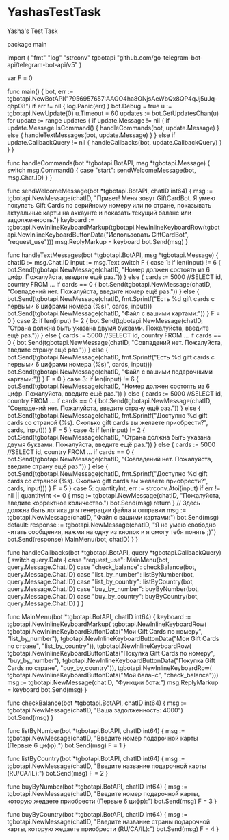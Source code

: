 # YashasTestTask
Yasha's Test Task



package main

import (
	"fmt"
	"log"
	"strconv"
	tgbotapi "github.com/go-telegram-bot-api/telegram-bot-api/v5"
)

var F = 0

func main() 
{
	bot, err := tgbotapi.NewBotAPI("7956957657:AAGO4ha8ONjsAeWbQx8QP4qJj5uJq-qhp08")
	if err != nil {
		log.Panic(err)
	}
	bot.Debug = true
	u := tgbotapi.NewUpdate(0)
	u.Timeout = 60
	updates := bot.GetUpdatesChan(u)
	for update := range updates {
		if update.Message != nil {
			if update.Message.IsCommand() {
				handleCommands(bot, update.Message)
			} else {
				handleTextMessages(bot, update.Message)
			}
		} else if update.CallbackQuery != nil {
			handleCallbacks(bot, update.CallbackQuery)
		}
	}
}

func handleCommands(bot *tgbotapi.BotAPI, msg *tgbotapi.Message) 
{
	switch msg.Command() {
	case "start":
		sendWelcomeMessage(bot, msg.Chat.ID)
	}
}

func sendWelcomeMessage(bot *tgbotapi.BotAPI, chatID int64) 
{
	msg := tgbotapi.NewMessage(chatID, "Привет! Меня зовут GiftCardBot. Я умею покупать Gift Cards по серийному номеру или по стране, показывать актуальные карты на аккаунте и показать текущий баланс или задолженность.")
	keyboard := tgbotapi.NewInlineKeyboardMarkup(tgbotapi.NewInlineKeyboardRow(tgbotapi.NewInlineKeyboardButtonData("Использовать GiftCardBot", "request_use")))
	msg.ReplyMarkup = keyboard
	bot.Send(msg)
}

func handleTextMessages(bot *tgbotapi.BotAPI, msg *tgbotapi.Message) 
{
	chatID := msg.Chat.ID
	input := msg.Text
	switch F {
	case 1:
		if len(input) != 6 {
			bot.Send(tgbotapi.NewMessage(chatID, "Номер должен состоять из 6 цифр. Пожалуйста, введите ещё раз."))
		} else {
			cards := 5000 //SELECT id, country FROM ...
			if cards == 0 {
				bot.Send(tgbotapi.NewMessage(chatID, "Совпадений нет. Пожалуйста, введите номер ещё раз."))
			} else {
				bot.Send(tgbotapi.NewMessage(chatID, fmt.Sprintf("Есть %d gift cards с первыми 6 цифрами номера (%s)", cards, input)))
				bot.Send(tgbotapi.NewMessage(chatID, "Файл с вашими картами:"))
			}
			F = 0
		}
	case 2:
		if len(input) != 2 {
			bot.Send(tgbotapi.NewMessage(chatID, "Страна должна быть указана двумя буквами. Пожалуйста, введите ещё раз."))
		} else {
			cards := 5000 //SELECT id, country FROM ...
			if cards == 0 {
				bot.Send(tgbotapi.NewMessage(chatID, "Совпадений нет. Пожалуйста, введите страну ещё раз."))
			} else {
				bot.Send(tgbotapi.NewMessage(chatID, fmt.Sprintf("Есть %d gift cards с первыми 6 цифрами номера (%s)", cards, input)))
				bot.Send(tgbotapi.NewMessage(chatID, "Файл с вашими подарочными картами:"))
			}
			F = 0
		}
	case 3:
		if len(input) != 6 {
			bot.Send(tgbotapi.NewMessage(chatID, "Номер должен состоять из 6 цифр. Пожалуйста, введите ещё раз."))
		} else {
			cards := 5000 //SELECT id, country FROM ...
			if cards == 0 {
				bot.Send(tgbotapi.NewMessage(chatID, "Совпадений нет. Пожалуйста, введите страну ещё раз."))
			} else {
				bot.Send(tgbotapi.NewMessage(chatID, fmt.Sprintf("Доступно %d gift cards со страной (%s). Сколько gift cards вы желаете приобрести?", cards, input)))
			}
			F = 5
		}
	case 4:
		if len(input) != 2 {
			bot.Send(tgbotapi.NewMessage(chatID, "Страна должна быть указана двумя буквами. Пожалуйста, введите ещё раз."))
		} else {
			cards := 5000 //SELECT id, country FROM ...
			if cards == 0 {
				bot.Send(tgbotapi.NewMessage(chatID, "Совпадений нет. Пожалуйста, введите страну ещё раз."))
			} else {
				bot.Send(tgbotapi.NewMessage(chatID, fmt.Sprintf("Доступно %d gift cards со страной (%s). Сколько gift cards вы желаете приобрести?", cards, input)))
			}
			F = 5
		}
	case 5:
		quantityInt, err := strconv.Atoi(input)
		if err != nil || quantityInt <= 0 {
			msg := tgbotapi.NewMessage(chatID, "Пожалуйста, введите корректное количество.")
			bot.Send(msg)
			return
		}
		// Здесь должна быть логика для генерации файла и отправки
		msg := tgbotapi.NewMessage(chatID, "Файл с вашими картами:")
		bot.Send(msg)
	default:
		response := tgbotapi.NewMessage(chatID, "Я не умею свободно читать сообщения, нажми на одну из кнопок и я смогу тебя понять ;)")
		bot.Send(response)
		MainMenu(bot, chatID)
	}
}

func handleCallbacks(bot *tgbotapi.BotAPI, query *tgbotapi.CallbackQuery)
{
	switch query.Data {
	case "request_use":
		MainMenu(bot, query.Message.Chat.ID)
	case "check_balance":
		checkBalance(bot, query.Message.Chat.ID)
	case "list_by_number":
		listByNumber(bot, query.Message.Chat.ID)
	case "list_by_country":
		listByCountry(bot, query.Message.Chat.ID)
	case "buy_by_number":
		buyByNumber(bot, query.Message.Chat.ID)
	case "buy_by_country":
		buyByCountry(bot, query.Message.Chat.ID)
	}
}

func MainMenu(bot *tgbotapi.BotAPI, chatID int64) 
{
	keyboard := tgbotapi.NewInlineKeyboardMarkup(
		tgbotapi.NewInlineKeyboardRow(
			tgbotapi.NewInlineKeyboardButtonData("Мои Gift Cards по номеру", "list_by_number"),
			tgbotapi.NewInlineKeyboardButtonData("Мои Gift Cards по стране", "list_by_country")),
		tgbotapi.NewInlineKeyboardRow(
			tgbotapi.NewInlineKeyboardButtonData("Покупка Gift Cards по номеру", "buy_by_number"),
			tgbotapi.NewInlineKeyboardButtonData("Покупка Gift Cards по стране", "buy_by_country")),
		tgbotapi.NewInlineKeyboardRow(
			tgbotapi.NewInlineKeyboardButtonData("Мой баланс", "check_balance")))
	msg := tgbotapi.NewMessage(chatID, "Функции бота:")
	msg.ReplyMarkup = keyboard
	bot.Send(msg)
}

func checkBalance(bot *tgbotapi.BotAPI, chatID int64) 
{
	msg := tgbotapi.NewMessage(chatID, "Ваша задолженность: 4000")
	bot.Send(msg)
}

func listByNumber(bot *tgbotapi.BotAPI, chatID int64) 
{
	msg := tgbotapi.NewMessage(chatID, "Введите номер подарочной карты (Первые 6 цифр):")
	bot.Send(msg)
	F = 1
}

func listByCountry(bot *tgbotapi.BotAPI, chatID int64) 
{
	msg := tgbotapi.NewMessage(chatID, "Введите название подарочной карты (RU/CA/IL):")
	bot.Send(msg)
	F = 2
}

func buyByNumber(bot *tgbotapi.BotAPI, chatID int64) 
{
	msg := tgbotapi.NewMessage(chatID, "Введите номер подарочной карты, которую жедаете приобрести (Первые 6 цифр):")
	bot.Send(msg)
	F = 3
}

func buyByCountry(bot *tgbotapi.BotAPI, chatID int64) 
{
	msg := tgbotapi.NewMessage(chatID, "Введите название страны подарочной карты, которую жедаете приобрести (RU/CA/IL):")
	bot.Send(msg)
	F = 4
}
